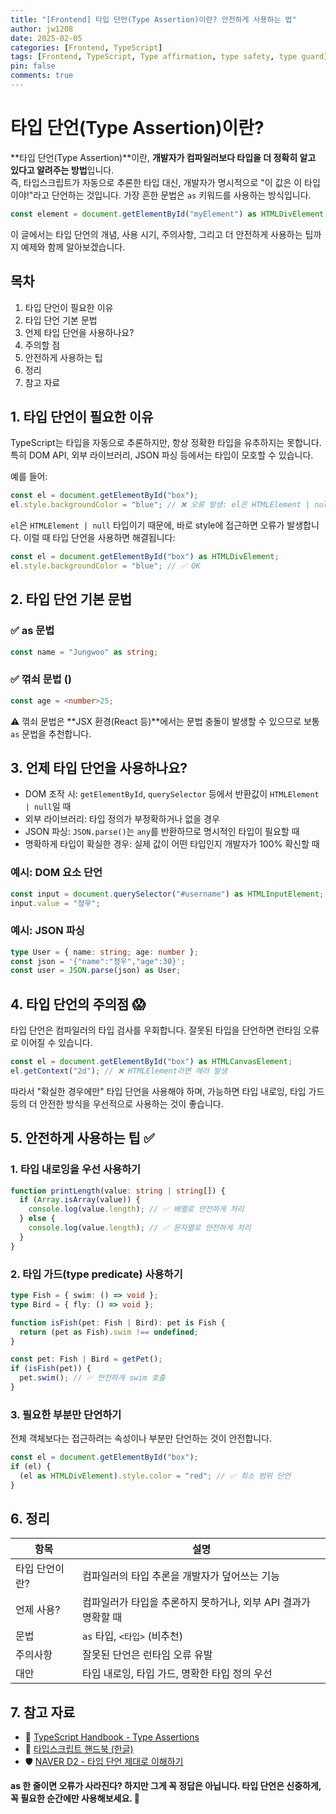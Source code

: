 ```yaml
---
title: "[Frontend] 타입 단언(Type Assertion)이란? 안전하게 사용하는 법"
author: jw1208
date: 2025-02-05
categories: [Frontend, TypeScript]
tags: [Frontend, TypeScript, Type affirmation, type safety, type guard]
pin: false
comments: true
---
```


# 타입 단언(Type Assertion)이란?

**타입 단언(Type Assertion)**이란, **개발자가 컴파일러보다 타입을 더 정확히 알고 있다고 알려주는 방법**입니다.  
즉, 타입스크립트가 자동으로 추론한 타입 대신, 개발자가 명시적으로 "이 값은 이 타입이야!"라고 단언하는 것입니다.
가장 흔한 문법은 `as` 키워드를 사용하는 방식입니다.

```typescript
const element = document.getElementById("myElement") as HTMLDivElement;
```

이 글에서는 타입 단언의 개념, 사용 시기, 주의사항, 그리고 더 안전하게 사용하는 팁까지 예제와 함께 알아보겠습니다.

## 목차
1. 타입 단언이 필요한 이유
2. 타입 단언 기본 문법
3. 언제 타입 단언을 사용하나요?
4. 주의할 점
5. 안전하게 사용하는 팁
6. 정리
7. 참고 자료

## 1. 타입 단언이 필요한 이유

TypeScript는 타입을 자동으로 추론하지만, 항상 정확한 타입을 유추하지는 못합니다.
특히 DOM API, 외부 라이브러리, JSON 파싱 등에서는 타입이 모호할 수 있습니다.

예를 들어:
```typescript
const el = document.getElementById("box");
el.style.backgroundColor = "blue"; // ❌ 오류 발생: el은 HTMLElement | null
```

`el`은 `HTMLElement | null` 타입이기 때문에, 바로 style에 접근하면 오류가 발생합니다.
이럴 때 타입 단언을 사용하면 해결됩니다:

```typescript
const el = document.getElementById("box") as HTMLDivElement;
el.style.backgroundColor = "blue"; // ✅ OK
```

## 2. 타입 단언 기본 문법

### ✅ as 문법
```typescript
const name = "Jungwoo" as string;
```

### ✅ 꺾쇠 문법 (<T>)
```typescript
const age = <number>25;
```

⚠️ 꺾쇠 문법은 **JSX 환경(React 등)**에서는 문법 충돌이 발생할 수 있으므로 보통 `as` 문법을 추천합니다.

## 3. 언제 타입 단언을 사용하나요?

- DOM 조작 시: `getElementById`, `querySelector` 등에서 반환값이 `HTMLElement | null`일 때
- 외부 라이브러리: 타입 정의가 부정확하거나 없을 경우
- JSON 파싱: `JSON.parse()`는 `any`를 반환하므로 명시적인 타입이 필요할 때
- 명확하게 타입이 확실한 경우: 실제 값이 어떤 타입인지 개발자가 100% 확신할 때

### 예시: DOM 요소 단언
```typescript
const input = document.querySelector("#username") as HTMLInputElement;
input.value = "정우";
```

### 예시: JSON 파싱
```typescript
type User = { name: string; age: number };
const json = '{"name":"정우","age":30}';
const user = JSON.parse(json) as User;
```

## 4. 타입 단언의 주의점 😱

타입 단언은 컴파일러의 타입 검사를 우회합니다.
잘못된 타입을 단언하면 런타임 오류로 이어질 수 있습니다.

```typescript
const el = document.getElementById("box") as HTMLCanvasElement;
el.getContext("2d"); // ❌ HTMLElement라면 에러 발생
```

따라서 "확실한 경우에만" 타입 단언을 사용해야 하며,
가능하면 타입 내로잉, 타입 가드 등의 더 안전한 방식을 우선적으로 사용하는 것이 좋습니다.

## 5. 안전하게 사용하는 팁 ✅

### 1. 타입 내로잉을 우선 사용하기
```typescript
function printLength(value: string | string[]) {
  if (Array.isArray(value)) {
    console.log(value.length); // ✅ 배열로 안전하게 처리
  } else {
    console.log(value.length); // ✅ 문자열로 안전하게 처리
  }
}
```

### 2. 타입 가드(type predicate) 사용하기
```typescript
type Fish = { swim: () => void };
type Bird = { fly: () => void };

function isFish(pet: Fish | Bird): pet is Fish {
  return (pet as Fish).swim !== undefined;
}

const pet: Fish | Bird = getPet();
if (isFish(pet)) {
  pet.swim(); // ✅ 안전하게 swim 호출
}
```

### 3. 필요한 부분만 단언하기
전체 객체보다는 접근하려는 속성이나 부분만 단언하는 것이 안전합니다.

```typescript
const el = document.getElementById("box");
if (el) {
  (el as HTMLDivElement).style.color = "red"; // ✅ 최소 범위 단언
}
```

## 6. 정리

| 항목 | 설명 |
|------|------|
| 타입 단언이란? | 컴파일러의 타입 추론을 개발자가 덮어쓰는 기능 |
| 언제 사용? | 컴파일러가 타입을 추론하지 못하거나, 외부 API 결과가 명확할 때 |
| 문법 | `as` 타입, `<타입>` (비추천) |
| 주의사항 | 잘못된 단언은 런타임 오류 유발 |
| 대안 | 타입 내로잉, 타입 가드, 명확한 타입 정의 우선 |

## 7. 참고 자료
- 📘 [TypeScript Handbook - Type Assertions](https://www.typescriptlang.org/docs/handbook/2/everyday-types.html#type-assertions)
- 🧠 [타입스크립트 핸드북 (한글)](https://typescript-kr.github.io/)
- 🛡️ [NAVER D2 - 타입 단언 제대로 이해하기](https://d2.naver.com/helloworld/)

**as 한 줄이면 오류가 사라진다?
하지만 그게 꼭 정답은 아닙니다. 타입 단언은 신중하게, 꼭 필요한 순간에만 사용해보세요. 🙌**